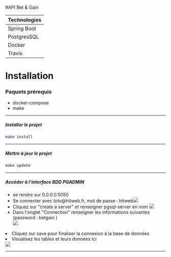 
#API Bet & Gain

| Technologies   |
| ---      | 
| Spring Boot | 
| PostgresSQL     | 
| Docker     | 
| Travis     | 


<h1>Installation</h1>


<h3>Paquets prérequis</h3>
<ul>
<li>docker-compose</li>
<li>make</li>
</ul>
<hr>
<h5>Installer le projet </h5>

```bash
make install
```
<hr>
<h5>Mettre à jour le projet</h5>

```bash
make update
```

<hr>
<h5>Accèder à l'interface BDD PGADMIN</h5>
<ul>
<li>se rendre sur 0.0.0.0:5050</li>
<li>Se connecter avec toto@hitweb.fr, mot de passe : hitweb<img src="https://www.pixenli.com/image/gZ1ZJ-kR"></li>
<li>Cliquez sur "create a server" et renseigner pgsql-server en nom <img src="https://www.pixenli.com/image/Mf7yBa-f"> </li>
<li>Dans l'onglet "Connection"  renseigner les informations suivantes  (password : betgain )<br> <img src="https://www.pixenli.com/image/_7b3e3OD"></li></ul>
<li>Cliquez sur save pour finaliser la connexion à la base de données</li></ul>
<li>Visualisez les tables et leurs données ici </li>
<img src="https://www.pixenli.com/image/St4fjUug">
<hr>